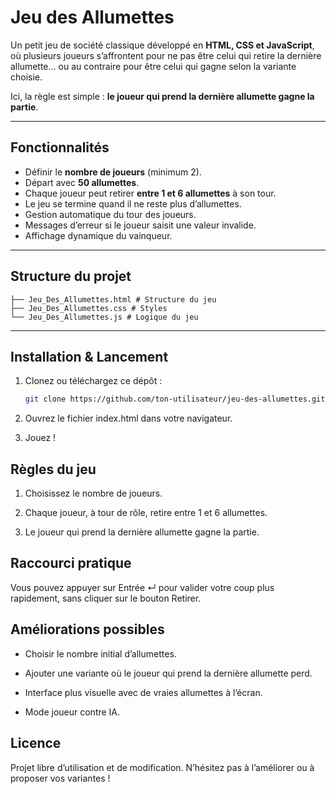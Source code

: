 # Jeu des Allumettes

Un petit jeu de société classique développé en **HTML, CSS et JavaScript**, où plusieurs joueurs s’affrontent pour ne pas être celui qui retire la dernière allumette… ou au contraire pour être celui qui gagne selon la variante choisie.  

Ici, la règle est simple : **le joueur qui prend la dernière allumette gagne la partie**.

---

## Fonctionnalités

- Définir le **nombre de joueurs** (minimum 2).
- Départ avec **50 allumettes**.
- Chaque joueur peut retirer **entre 1 et 6 allumettes** à son tour.
- Le jeu se termine quand il ne reste plus d’allumettes.
- Gestion automatique du tour des joueurs.
- Messages d’erreur si le joueur saisit une valeur invalide.
- Affichage dynamique du vainqueur.

---

## Structure du projet
```
├── Jeu_Des_Allumettes.html # Structure du jeu
├── Jeu_Des_Allumettes.css # Styles 
└── Jeu_Des_Allumettes.js # Logique du jeu
```

---

## Installation & Lancement

1. Clonez ou téléchargez ce dépôt :
   ```bash
   git clone https://github.com/ton-utilisateur/jeu-des-allumettes.git

2. Ouvrez le fichier index.html dans votre navigateur.

3. Jouez !

## Règles du jeu

1. Choisissez le nombre de joueurs.

2. Chaque joueur, à tour de rôle, retire entre 1 et 6 allumettes.

3. Le joueur qui prend la dernière allumette gagne la partie.

## Raccourci pratique

Vous pouvez appuyer sur Entrée ↵ pour valider votre coup plus rapidement, sans cliquer sur le bouton Retirer.

## Améliorations possibles

 - Choisir le nombre initial d’allumettes.

 - Ajouter une variante où le joueur qui prend la dernière allumette perd.

 - Interface plus visuelle avec de vraies allumettes à l’écran.

 - Mode joueur contre IA.

## Licence

Projet libre d’utilisation et de modification.
N’hésitez pas à l’améliorer ou à proposer vos variantes !
